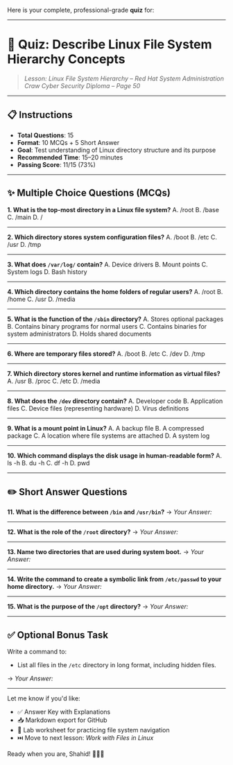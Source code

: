 Here is your complete, professional-grade **quiz** for:

---

# 🧠 **Quiz: Describe Linux File System Hierarchy Concepts**

> *Lesson: Linux File System Hierarchy – Red Hat System Administration*
> *Craw Cyber Security Diploma – Page 50*

---

## 📋 Instructions

* **Total Questions**: 15
* **Format**: 10 MCQs + 5 Short Answer
* **Goal**: Test understanding of Linux directory structure and its purpose
* **Recommended Time**: 15–20 minutes
* **Passing Score**: 11/15 (73%)

---

## ✨ Multiple Choice Questions (MCQs)

**1. What is the top-most directory in a Linux file system?**
A. /root
B. /base
C. /main
D. /

---

**2. Which directory stores system configuration files?**
A. /boot
B. /etc
C. /usr
D. /tmp

---

**3. What does `/var/log/` contain?**
A. Device drivers
B. Mount points
C. System logs
D. Bash history

---

**4. Which directory contains the home folders of regular users?**
A. /root
B. /home
C. /usr
D. /media

---

**5. What is the function of the `/sbin` directory?**
A. Stores optional packages
B. Contains binary programs for normal users
C. Contains binaries for system administrators
D. Holds shared documents

---

**6. Where are temporary files stored?**
A. /boot
B. /etc
C. /dev
D. /tmp

---

**7. Which directory stores kernel and runtime information as virtual files?**
A. /usr
B. /proc
C. /etc
D. /media

---

**8. What does the `/dev` directory contain?**
A. Developer code
B. Application files
C. Device files (representing hardware)
D. Virus definitions

---

**9. What is a mount point in Linux?**
A. A backup file
B. A compressed package
C. A location where file systems are attached
D. A system log

---

**10. Which command displays the disk usage in human-readable form?**
A. ls -h
B. du -h
C. df -h
D. pwd

---

## ✏️ Short Answer Questions

**11. What is the difference between `/bin` and `/usr/bin`?**
→ *Your Answer:*

---

**12. What is the role of the `/root` directory?**
→ *Your Answer:*

---

**13. Name two directories that are used during system boot.**
→ *Your Answer:*

---

**14. Write the command to create a symbolic link from `/etc/passwd` to your home directory.**
→ *Your Answer:*

---

**15. What is the purpose of the `/opt` directory?**
→ *Your Answer:*

---

## ✅ Optional Bonus Task

Write a command to:

* List all files in the `/etc` directory in long format, including hidden files.

→ *Your Answer:*

---

Let me know if you'd like:

* ✅ Answer Key with Explanations
* 📥 Markdown export for GitHub
* 🧪 Lab worksheet for practicing file system navigation
* ⏭️ Move to next lesson: *Work with Files in Linux*

Ready when you are, Shahid! 🧑‍💻📂
